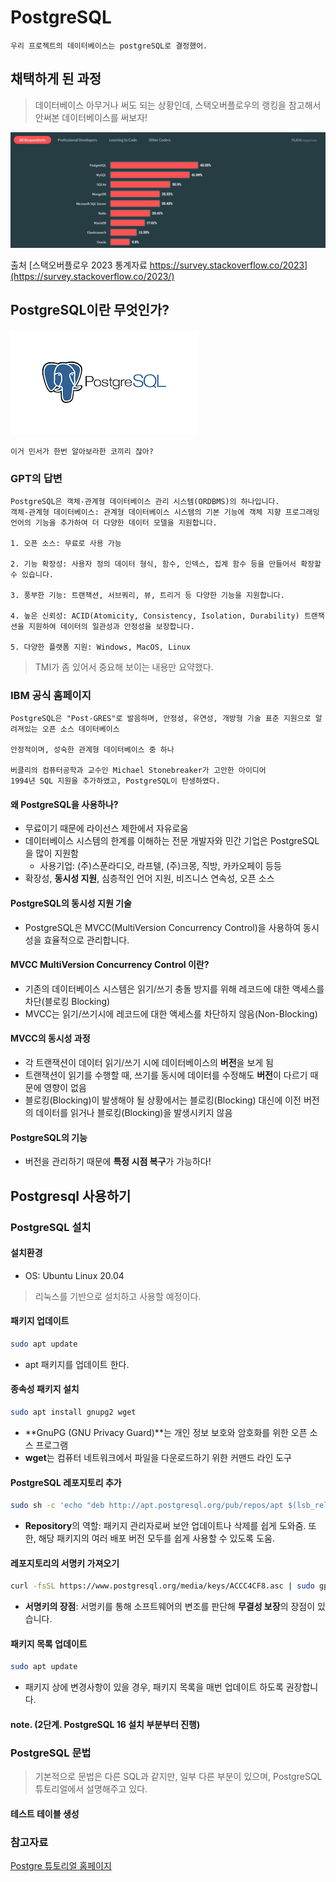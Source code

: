 # PostgreSQL

```text
우리 프로젝트의 데이터베이스는 postgreSQL로 결정했어.
```

## 채택하게 된 과정

> 데이터베이스 아무거나 써도 되는 상황인데, 스택오버플로우의 랭킹을 참고해서 안써본 데이터베이스를 써보자!

![Stackoverflow2023 통계 캡쳐](./src/image/stackoverflow2023.jpg)

출처 [스택오버플로우 2023 통계자료 https://survey.stackoverflow.co/2023](https://survey.stackoverflow.co/2023/)

## PostgreSQL이란 무엇인가?

![PostgreSQL 로고](./src/image/elephant.png)

```text
이거 민서가 한번 알아보라한 코끼리 잖아?
```

### GPT의 답변

```text
PostgreSQL은 객체-관계형 데이터베이스 관리 시스템(ORDBMS)의 하나입니다.
객체-관계형 데이터베이스: 관계형 데이터베이스 시스템의 기본 기능에 객체 지향 프로그래밍 언어의 기능을 추가하여 더 다양한 데이터 모델을 지원합니다.

1. 오픈 소스: 무료로 사용 가능

2. 기능 확장성: 사용자 정의 데이터 형식, 함수, 인덱스, 집계 함수 등을 만들어서 확장할 수 있습니다.

3. 풍부한 기능: 트랜잭션, 서브쿼리, 뷰, 트리거 등 다양한 기능을 지원합니다.

4. 높은 신뢰성: ACID(Atomicity, Consistency, Isolation, Durability) 트랜잭션을 지원하여 데이터의 일관성과 안정성을 보장합니다.

5. 다양한 플랫폼 지원: Windows, MacOS, Linux
```

> TMI가 좀 있어서 중요해 보이는 내용만 요약했다.

### IBM 공식 홈페이지

```text
PostgreSQL은 "Post-GRES"로 발음하며, 안정성, 유연성, 개방형 기술 표준 지원으로 알려져있는 오픈 소스 데이터베이스

안정적이며, 성숙한 관계형 데이터베이스 중 하나

버클리의 컴퓨터공학과 교수인 Michael Stonebreaker가 고안한 아이디어
1994년 SQL 지원을 추가하였고, PostgreSQL이 탄생하였다.
```

#### 왜 PostgreSQL을 사용하나?

- 무료이기 때문에 라이선스 제한에서 자유로움
- 데이터베이스 시스템의 한계를 이해하는 전문 개발자와 민간 기업은 PostgreSQL을 많이 지원함
  - 사용기업: (주)스푼라디오, 라프텔, (주)크몽, 직방, 카카오페이 등등
- 확장성, **동시성 지원**, 심층적인 언어 지원, 비즈니스 연속성, 오픈 소스

#### PostgreSQL의 동시성 지원 기술

- PostgreSQL은 MVCC(MultiVersion Concurrency Control)을 사용하여 동시성을 효율적으로 관리합니다.

#### MVCC MultiVersion Concurrency Control 이란?

- 기존의 데이터베이스 시스템은 읽기/쓰기 충돌 방지를 위해 레코드에 대한 액세스를 차단(블로킹 Blocking)
- MVCC는 읽기/쓰기시에 레코드에 대한 액세스를 차단하지 않음(Non-Blocking)

#### MVCC의 동시성 과정

- 각 트랜잭션이 데이터 읽기/쓰기 시에 데이터베이스의 **버전**을 보게 됨
- 트랜잭션이 읽기를 수행할 때, 쓰기를 동시에 데이터를 수정해도 **버전**이 다르기 때문에 영향이 없음
- 블로킹(Blocking)이 발생해야 될 상황에서는 블로킹(Blocking) 대신에 이전 버전의 데이터를 읽거나 블로킹(Blocking)을 발생시키지 않음

#### PostgreSQL의 기능

- 버전을 관리하기 때문에 **특정 시점 복구**가 가능하다!

## Postgresql 사용하기

### PostgreSQL 설치

#### 설치환경

- OS: Ubuntu Linux 20.04

> 리눅스를 기반으로 설치하고 사용할 예정이다.

#### 패키지 업데이트

```bash
sudo apt update
```

- apt 패키지를 업데이트 한다.

#### 종속성 패키지 설치

```bash
sudo apt install gnupg2 wget
```

- **GnuPG (GNU Privacy Guard)**는 개인 정보 보호와 암호화를 위한 오픈 소스 프로그램
- **wget**는 컴퓨터 네트워크에서 파일을 다운로드하기 위한 커맨드 라인 도구

#### PostgreSQL 레포지토리 추가

```bash
sudo sh -c 'echo "deb http://apt.postgresql.org/pub/repos/apt $(lsb_release -cs)-pgdg main" > /etc/apt/sources.list.d/pgdg.list'
```

- **Repository**의 역할: 패키지 관리자로써 보안 업데이트나 삭제를 쉽게 도와줌. 또한, 해당 패키지의 여러 배포 버전 모두를 쉽게 사용할 수 있도록 도움.

#### 레포지토리의 서명키 가져오기

```bash
curl -fsSL https://www.postgresql.org/media/keys/ACCC4CF8.asc | sudo gpg --dearmor -o /etc/apt/trusted.gpg.d/postgresql.gpg
```

- **서명키의 장점**: 서명키를 통해 소프트웨어의 변조를 판단해 **무결성 보장**의 장점이 있습니다.

#### 패키지 목록 업데이트

```bash
sudo apt update
```

- 패키지 상에 변경사항이 있을 경우, 패키지 목록을 매번 업데이트 하도록 권장합니다.

#### note. (2단계. PostgreSQL 16 설치 부분부터 진행)

### PostgreSQL 문법

> 기본적으로 문법은 다른 SQL과 같지만, 일부 다른 부분이 있으며, PostgreSQL 튜토리얼에서 설명해주고 있다.

#### 테스트 테이블 생성

### 참고자료

[Postgre 튜토리얼 홈페이지](https://www.postgresqltutorial.com/postgresql-getting-started/install-postgresql-linux/)
